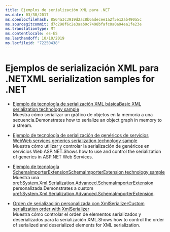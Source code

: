 ```yaml
---
title: Ejemplos de serialización XML para .NET
ms.date: 03/30/2017
ms.openlocfilehash: 8564a3c3919d2ac8b6adecee1a2f5e12ab490a5c
ms.sourcegitcommit: d7c298f6c2e3aab0c7498bfafc0a0a94ea1fe23e
ms.translationtype: MT
ms.contentlocale: es-ES
ms.lasthandoff: 10/10/2019
ms.locfileid: "72250438"
---
```

# <a name="xml-serialization-samples-for-net"></a><span data-ttu-id="14726-102">Ejemplos de serialización XML para .NET</span><span class="sxs-lookup"><span data-stu-id="14726-102">XML serialization samples for .NET</span></span>

* [<span data-ttu-id="14726-103">Ejemplo de tecnología de serialización XML básica</span><span class="sxs-lookup"><span data-stu-id="14726-103">Basic XML serialization technology sample</span></span>](../../../docs/standard/serialization/basic-serialization-technology-sample.md)  
 <span data-ttu-id="14726-104">Muestra cómo serializar un gráfico de objetos en la memoria a una secuencia.</span><span class="sxs-lookup"><span data-stu-id="14726-104">Demonstrates how to serialize an object graph in memory to a stream.</span></span>  
  
* [<span data-ttu-id="14726-105">Ejemplo de tecnología de serialización de genéricos de servicios Web</span><span class="sxs-lookup"><span data-stu-id="14726-105">Web services generics serialization technology sample</span></span>](../../../docs/standard/serialization/web-services-generics-serialization-technology-sample.md)  
 <span data-ttu-id="14726-106">Muestra cómo utilizar y controlar la serialización de genéricos en servicios Web ASP.NET.</span><span class="sxs-lookup"><span data-stu-id="14726-106">Shows how to use and control the serialization of generics in ASP.NET Web Services.</span></span> 

* [<span data-ttu-id="14726-107">Ejemplo de tecnología SchemaImporterExtension</span><span class="sxs-lookup"><span data-stu-id="14726-107">SchemaImporterExtension technology sample</span></span>](../../../docs/standard/serialization/schemaimporterextension-technology-sample.md)  
 <span data-ttu-id="14726-108">Muestra una <xref:System.Xml.Serialization.Advanced.SchemaImporterExtension> personalizada.</span><span class="sxs-lookup"><span data-stu-id="14726-108">Demonstrates a custom <xref:System.Xml.Serialization.Advanced.SchemaImporterExtension>.</span></span>  
  
* [<span data-ttu-id="14726-109">Orden de serialización personalizada con XmlSerializer</span><span class="sxs-lookup"><span data-stu-id="14726-109">Custom serialization order with XmlSerializer</span></span>](../../../docs/standard/serialization/custom-serialization-order-with-xmlserializer.md)  
 <span data-ttu-id="14726-110">Muestra cómo controlar el orden de elementos serializados y deserializados para la serialización XML.</span><span class="sxs-lookup"><span data-stu-id="14726-110">Shows how to control the order of serialized and deserialized elements for XML serialization.</span></span>  
